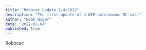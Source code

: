 ```yaml
---
title: "Robocar Update 1/4/2022"
description: "The first update of a WIP autonomous RC car."
author: "Noah Wager"
date: "2022-01-04"
published: true
---
```


Robocar!